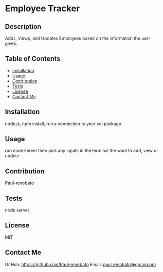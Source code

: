 # Employee Tracker
    
## Description 
Adds, Views, and Updates Employees based on the information the user gives.
## Table of Contents
- [Installation](#installation)
- [Usage](#usage)
- [Contribution](#contribution)
- [Tests](#tests)
- [License](#license)
- [Contact Me](#contact-me)
## Installation
node.js, npm install, run a connection to your sql package
## Usage
run node server then pick any inputs in the terminal the want to add, view or update.
## Contribution
Paul-renobato
## Tests
node server
## License
MIT
## Contact Me
GitHub: https://github.com/Paul-renobato
Email:   paul.renobato@gmail.com
